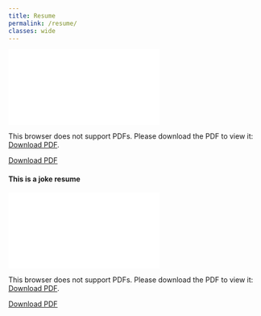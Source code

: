 ```yaml
---
title: Resume
permalink: /resume/
classes: wide
---
```

<object data="/assets/resume/resume.pdf" type="application/pdf" width="1000px" height="1000px">
    <embed src="/assets/resume/resume.pdf">
        <p>This browser does not support PDFs. Please download the PDF to view it: <a href="/assets/resume/resume.pdf">Download PDF</a>.</p>
    </embed>
</object>

<a href="/assets/resume/resume.pdf">Download PDF</a>

#### This is a joke resume

<object data="/assets/resume/resume-template-fake.pdf" type="application/pdf" width="1000px" height="1000px">
    <embed src="/assets/resume/resume-template-fake.pdf">
        <p>This browser does not support PDFs. Please download the PDF to view it: <a href="/assets/resume/resume-template-fake.pdf">Download PDF</a>.</p>
    </embed>
</object>

<a href="/assets/resume/resume-template-fake.pdf">Download PDF</a>
